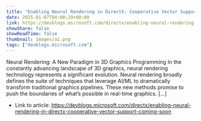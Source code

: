 ```yaml
---
title: "Enabling Neural Rendering in DirectX: Cooperative Vector Support Coming Soon"
date: 2025-01-07T04:00:29+00:00
link: https://devblogs.microsoft.com/directx/enabling-neural-rendering-in-directx-cooperative-vector-support-coming-soon
showShare: false
showReadTime: false
thumbnail: images/ai.png
tags: ["devblogs.microsoft.com"]
---
```

Neural Rendering: A New Paradigm in 3D Graphics Programming In the constantly advancing landscape of 3D graphics, neural rendering technology represents a significant evolution. Neural rendering broadly defines the suite of techniques that leverage AI/ML to dramatically transform traditional graphics pipelines. These new methods promise to push the boundaries of what’s possible in real-time graphics. […]

- Link to article: https://devblogs.microsoft.com/directx/enabling-neural-rendering-in-directx-cooperative-vector-support-coming-soon